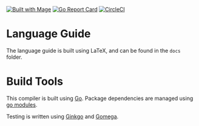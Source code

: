 [![Built with Mage](https://magefile.org/badge.svg)](https://magefile.org)
[![Go Report Card](https://goreportcard.com/badge/github.com/aszecsei/catlang)](https://goreportcard.com/report/github.com/aszecsei/catlang)
[![CircleCI](https://circleci.com/gh/aszecsei/catlang/tree/master.svg?style=svg)](https://circleci.com/gh/aszecsei/catlang/tree/master)

# Language Guide
The language guide is built using LaTeX, and can be found in the `docs` folder.

# Build Tools
This compiler is built using [Go](https://golang.org/). Package dependencies are managed using [go modules](https://github.com/golang/go/wiki/Modules).

Testing is written using [Ginkgo](https://onsi.github.io/ginkgo/) and [Gomega](https://github.com/onsi/gomega).